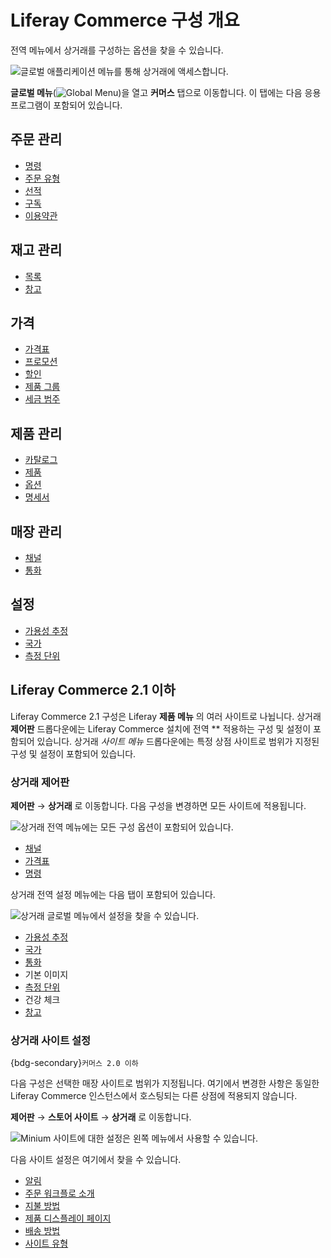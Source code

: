 # Liferay Commerce 구성 개요

전역 메뉴에서 상거래를 구성하는 옵션을 찾을 수 있습니다.

![글로벌 애플리케이션 메뉴를 통해 상거래에 액세스합니다.](./liferay-commerce-configuration-overview/images/01.png)

**글로벌 메뉴**(![Global Menu](../images/icon-applications-menu.png))을 열고 **커머스** 탭으로 이동합니다. 이 탭에는 다음 응용 프로그램이 포함되어 있습니다.

## 주문 관리

* [명령](../order-management/orders/orders-menu-reference-guide.md)
* [주문 유형](../order-management/order-types.md)
* [선적](../order-management/shipments/introduction-to-shipments.md)
* [구독](../order-management/subscriptions/managing-subscriptions.md)
* [이용약관](../order-management/terms-and-conditions.md)

## 재고 관리

* [목록](../inventory-management.md)
* [창고](../inventory-management/warehouse-reference-guide.md)

## 가격

* [가격표](../pricing/creating-a-price-list.md)
* [프로모션](../pricing/promoting-products/introduction-to-promotions.md)
* [할인](../pricing/promoting-products/introduction-to-discounts.md)
* [제품 그룹](../pricing/promoting-products/introduction-to-product-groups.md)
* [세금 범주](../pricing/configuring-taxes.md)

## 제품 관리

* [카탈로그](../product-management/catalogs/creating-a-new-catalog.md)
* [제품](../product-management/creating-and-managing-products/products/products-overview.md)
* [옵션](../product-management/creating-and-managing-products/products/using-product-options.md)
* [명세서](../product-management/creating-and-managing-products/products/specifications.md)

## 매장 관리

* [채널](./channels/managing-channels.md)
* [통화](./currencies/adding-a-new-currency.md)

## 설정

* [가용성 추정](../inventory-management/availability-estimates.md)
* [국가](./configuring-countries-and-regions.md)
* [측정 단위](./configuring-shipping-methods/measurement-units.md)

## Liferay Commerce 2.1 이하

Liferay Commerce 2.1 구성은 Liferay **제품 메뉴** 의 여러 사이트로 나뉩니다. 상거래 **제어판** 드롭다운에는 Liferay Commerce 설치에 전역 ** 적용하는 구성 및 설정이 포함되어 있습니다. 상거래 *사이트 메뉴* 드롭다운에는 특정 상점 사이트로 범위가 지정된 구성 및 설정이 포함되어 있습니다.

### 상거래 제어판

**제어판** &rarr; **상거래** 로 이동합니다. 다음 구성을 변경하면 모든 사이트에 적용됩니다.

![상거래 전역 메뉴에는 모든 구성 옵션이 포함되어 있습니다.](./liferay-commerce-configuration-overview/images/02.png)

* [채널](./channels/managing-channels.md)
* [가격표](../pricing/creating-a-price-list.md)
* [명령](../order-management/orders/orders-menu-reference-guide.md)

상거래 전역 설정 메뉴에는 다음 탭이 포함되어 있습니다.

![상거래 글로벌 메뉴에서 설정을 찾을 수 있습니다.](./liferay-commerce-configuration-overview/images/03.png)

* [가용성 추정](../inventory-management/availability-estimates.md)
* [국가](./configuring-countries-and-regions.md)
* [통화](./currencies/adding-a-new-currency.md)
* 기본 이미지
* [측정 단위](./configuring-shipping-methods/measurement-units.md)
* 건강 체크
* [창고](../inventory-management/warehouse-reference-guide.md)

### 상거래 사이트 설정

{bdg-secondary}`커머스 2.0 이하`

다음 구성은 선택한 매장 사이트로 범위가 지정됩니다. 여기에서 변경한 사항은 동일한 Liferay Commerce 인스턴스에서 호스팅되는 다른 상점에 적용되지 않습니다.

**제어판** &rarr; **스토어 사이트** &rarr; **상거래** 로 이동합니다.

![Minium 사이트에 대한 설정은 왼쪽 메뉴에서 사용할 수 있습니다.](./liferay-commerce-configuration-overview/images/04.png)

다음 사이트 설정은 여기에서 찾을 수 있습니다.

* [알림](./sending-emails/using-notification-templates.md)
* [주문 워크플로 소개](../order-management/order-workflows/introduction-to-order-workflows.md)
* [지불 방법](./configuring-payment-methods.md)
* [제품 디스플레이 페이지](../creating-store-content/creating-product-display-pages.md)
* [배송 방법](./configuring-shipping-methods/shipping-method-reference.md)
* [사이트 유형](../starting-a-store/sites-and-site-types.md)
